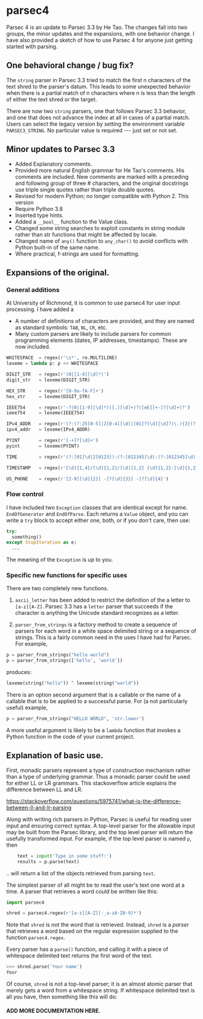 # parsec4

Parsec 4 is an update to Parsec 3.3 by He Tao.
The changes fall into two groups, the minor updates and the
expansions, with one behavior change. I have also provided a sketch of how to use
Parsec 4 for anyone just getting started with parsing.

## One behavioral change / bug fix?

The `string` parser in Parsec 3.3 tried to match the first
n characters of the text shred to the parser's datum. This leads
to some unexpected behavior when there is a partial match of 
n characters where n is less than the length of either the 
text shred or the target.

There are now two `string` parsers, one that follows Parsec 3.3
behavior, and one that does not advance the index at all in cases
of a partial match. Users can select the legacy version by
setting the environment variable `PARSEC3_STRING`. No particular
value is required --- just set or not set.

## Minor updates to Parsec 3.3

- Added Explanatory comments.
- Provided more natural English grammar for He Tao's comments. His comments
  are included. New comments are marked with a preceding and following group
  of three # characters, and the original docstrings use triple single quotes
  rather than triple double quotes.
- Revised for modern Python; no longer compatible with Python 2. This version
- Require Python 3.8
- Inserted type hints.
- Added a `__bool__` function to the Value class.
- Changed some string searches to exploit constants in string module rather
  than str functions that might be affected by locale.
- Changed name of `any()` function to `any_char()` to avoid conflicts with 
  Python built-in of the same name.
- Where practical, f-strings are used for formatting.

## Expansions of the original.

### General additions

At University of Richmond, it is common to use parsec4 for user input processing.
I have added a 

- A number of definitions of characters are provided, and they
  are named as standard symbols: `TAB`, `NL`, `CR`, etc.
- Many custom parsers are likely to include parsers for common programming
  elements (dates, IP addresses, timestamps). These are now included.
  
```python
WHITESPACE  = regex(r'\s*', re.MULTILINE)
lexeme = lambda p: p << WHITESPACE

DIGIT_STR   = regex(r'(0|[1-9][\d]*)')
digit_str   = lexeme(DIGIT_STR)

HEX_STR     = regex(r'[0-9a-fA-F]+')
hex_str     = lexeme(DIGIT_STR)

IEEE754     = regex(r'-?(0|[1-9][\d]*)([.][\d]+)?([eE][+-]?[\d]+)?')
ieee754     = lexeme(IEEE754)

IPv4_ADDR   = regex(r'(?:(?:25[0-5]|2[0-4][\d]|[01]?[\d][\d]?)\.){3}(?:25[0-5]|2[0-4][\d]|[01]?[\d][\d]?)')
ipv4_addr   = lexeme(IPv4_ADDR)

PYINT       = regex(r'[-+]?[\d]+')
pyint       = lexeme(PYINT)

TIME        = regex(r'(?:[01]\d|2[0123]):(?:[012345]\d):(?:[012345]\d)')

TIMESTAMP   = regex(r'[\d]{1,4}/[\d]{1,2}/[\d]{1,2} [\d]{1,2}:[\d]{1,2}:[\d]{1,2}')

US_PHONE    = regex(r'[2-9][\d]{2}[ -]?[\d]{3}[ -]?[\d]{4}')
```

### Flow control

I have included two `Exception` classes that are identical except for name.
`EndOfGenerator` and `EndOfParse`. Each returns a `Value` object, and you
can write a `try` block to accept either one, both, or if you don't care, then
use:

```python
try:
  something()
except StopIteration as e:
  ...
```
The meaning of the `Exception` is up to you.

### Specific new functions for specific uses

There are two completely new functions.

1. `ascii_letter` has been added to restrict the definition of the a 
    letter to `[a-z][A-Z]`. Parsec 3.3 has a `letter` parser that succeeds
    if the character is anything the Unicode standard recognizes as a 
    letter. 

2. `parser_from_strings` is a factory method to create a sequence
    of parsers for each word in a white space delimited string or a sequence of
    strings. This is
    a fairly common need in the uses I have had for Parsec. For example,

```python
p = parser_from_strings("hello world")
p = parser_from_strings(['hello', 'world'])
```
 
produces:

```python
lexeme(string("hello")) ^ lexeme(string("world"))
```

There is an option second argument that is a callable or the name of a
callable that is to be applied to a successful parse. For (a not particularly useful) example, 

```python
p = parser_from_strings("HELLO WORLD", 'str.lower')
```

A more useful argument is likely to be a `lambda` function that invokes a
Python function in the code of your current project.

## Explanation of basic use.

First, monadic parsers represent a type of construction mechanism
rather than a type of underlying grammar. Thus a monadic parser could
be used for either LL or LR grammars. This stackoverflow article
explains the difference between LL and LR.

https://stackoverflow.com/questions/5975741/what-is-the-difference-between-ll-and-lr-parsing

Along with writing rich parsers in Python, Parsec is useful for reading 
user input and ensuring correct syntax. A top-level parser for the allowable
input may be built from the Parsec library, and the top level parser will
return the usefully transformed input. For example, if the top level parser
is named `p`, then

```python
    text = input('Type in some stuff:')
    results = p.parse(text)
```

.. will return a list of the objects retrieved from parsing `text`.

The simplest parser of all might be to read the user's text one word
at a time. A parser that retrieves a word could be written like this:

```python
import parsec4

shred = parsec4.regex(r'[a-z][A-Z][-_a-zA-Z0-9]*')
```

Note that `shred` is *not* the word that is retrieved. Instead, `shred`
is a *parser* that retrieves a word based on the regular expression 
supplied to the function `parsec4.regex`.

Every parser has a `parse()` function, and calling it with a piece of
whitespace delimited text returns the first word of the text.

```python
>>> shred.parse('Your name')
Your
```

Of course, `shred` is not a top-level parser; it is an almost atomic
parser that merely gets a word from a whitespace string. If whitespace
delimited text is all you have, then something like this will do:

#### ADD MORE DOCUMENTATION HERE.

